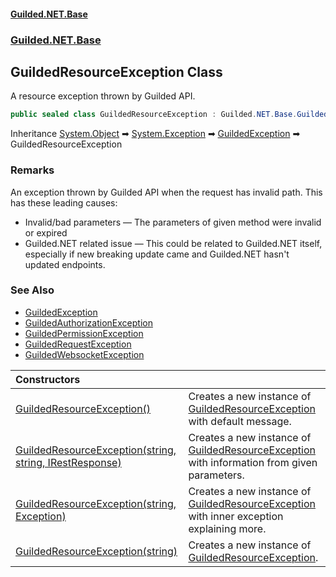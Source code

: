 
#### [Guilded.NET.Base](Guilded_NET_Base 'Guilded.NET.Base')
### [Guilded.NET.Base](Guilded_NET_Base#Guilded_NET_Base 'Guilded.NET.Base')
## GuildedResourceException Class

A resource exception thrown by Guilded API.
```csharp
public sealed class GuildedResourceException : Guilded.NET.Base.GuildedException
```

Inheritance [System.Object](https://docs.microsoft.com/en-us/dotnet/api/System.Object 'System.Object') &#x27A1; [System.Exception](https://docs.microsoft.com/en-us/dotnet/api/System.Exception 'System.Exception') &#x27A1; [GuildedException](GuildedException 'Guilded.NET.Base.GuildedException') &#x27A1; GuildedResourceException

### Remarks
  
An exception thrown by Guilded API when the request has invalid path. This has these leading causes:  
- Invalid/bad parameters — The parameters of given method were invalid or expired  
- Guilded.NET related issue — This could be related to Guilded.NET itself, especially if new breaking update came and Guilded.NET hasn't updated endpoints.

### See Also
- [GuildedException](GuildedException 'Guilded.NET.Base.GuildedException')
- [GuildedAuthorizationException](GuildedAuthorizationException 'Guilded.NET.Base.GuildedAuthorizationException')
- [GuildedPermissionException](GuildedPermissionException 'Guilded.NET.Base.GuildedPermissionException')
- [GuildedRequestException](GuildedRequestException 'Guilded.NET.Base.GuildedRequestException')
- [GuildedWebsocketException](GuildedWebsocketException 'Guilded.NET.Base.GuildedWebsocketException')

| Constructors | |
| :--- | :--- |
| [GuildedResourceException()](GuildedResourceException_GuildedResourceException() 'Guilded.NET.Base.GuildedResourceException.GuildedResourceException()') | Creates a new instance of [GuildedResourceException](GuildedResourceException 'Guilded.NET.Base.GuildedResourceException') with default message. |
| [GuildedResourceException(string, string, IRestResponse)](GuildedResourceException_GuildedResourceException(string_string_IRestResponse) 'Guilded.NET.Base.GuildedResourceException.GuildedResourceException(string, string, RestSharp.IRestResponse)') | Creates a new instance of [GuildedResourceException](GuildedResourceException 'Guilded.NET.Base.GuildedResourceException') with information from given parameters. |
| [GuildedResourceException(string, Exception)](GuildedResourceException_GuildedResourceException(string_Exception) 'Guilded.NET.Base.GuildedResourceException.GuildedResourceException(string, System.Exception)') | Creates a new instance of [GuildedResourceException](GuildedResourceException 'Guilded.NET.Base.GuildedResourceException') with inner exception explaining more. |
| [GuildedResourceException(string)](GuildedResourceException_GuildedResourceException(string) 'Guilded.NET.Base.GuildedResourceException.GuildedResourceException(string)') | Creates a new instance of [GuildedResourceException](GuildedResourceException 'Guilded.NET.Base.GuildedResourceException'). |
